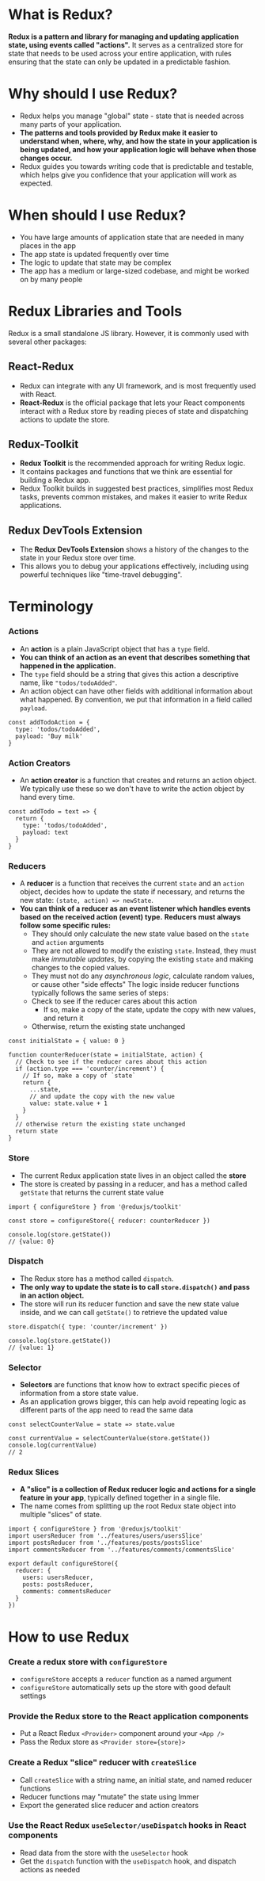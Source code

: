 # What is Redux?
**Redux is a pattern and library for managing and updating application state, using events called "actions".** It serves as a centralized store for state that needs to be used across your entire application, with rules ensuring that the state can only be updated in a predictable fashion.

# Why should I use Redux?
- Redux helps you manage "global" state - state that is needed across many parts of your application.
- **The patterns and tools provided by Redux make it easier to understand when, where, why, and how the state in your application is being updated, and how your application logic will behave when those changes occur.**
- Redux guides you towards writing code that is predictable and testable, which helps give you confidence that your application will work as expected.

# When should I use Redux?
- You have large amounts of application state that are needed in many places in the app
- The app state is updated frequently over time
- The logic to update that state may be complex
- The app has a medium or large-sized codebase, and might be worked on by many people

# Redux Libraries and Tools
Redux is a small standalone JS library. However, it is commonly used with several other packages:
## React-Redux
- Redux can integrate with any UI framework, and is most frequently used with React.
- **React-Redux** is the official package that lets your React components interact with a Redux store by reading pieces of state and dispatching actions to update the store.

## Redux-Toolkit
- **Redux Toolkit** is the recommended approach for writing Redux logic.
- It contains packages and functions that we think are essential for building a Redux app.
- Redux Toolkit builds in suggested best practices, simplifies most Redux tasks, prevents common mistakes, and makes it easier to write Redux applications.

## Redux DevTools Extension
- The **Redux DevTools Extension** shows a history of the changes to the state in your Redux store over time.
- This allows you to debug your applications effectively, including using powerful techniques like "time-travel debugging".

# Terminology
### Actions
- An **action** is a plain JavaScript object that has a `type` field.
- **You can think of an action as an event that describes something that happened in the application.**
- The `type` field should be a string that gives this action a descriptive name, like `"todos/todoAdded"`.
- An action object can have other fields with additional information about what happened. By convention, we put that information in a field called `payload`.
```
const addTodoAction = {
  type: 'todos/todoAdded',
  payload: 'Buy milk'
}
```
### Action Creators
- An **action creator** is a function that creates and returns an action object. We typically use these so we don't have to write the action object by hand every time.
```
const addTodo = text => {
  return {
    type: 'todos/todoAdded',
    payload: text
  }
}
```
### Reducers
- A **reducer** is a function that receives the current `state` and an `action` object, decides how to update the state if necessary, and returns the new state: `(state, action) => newState`.
- **You can think of a reducer as an event listener which handles events based on the received action (event) type.**
**Reducers must always follow some specific rules:**
  - They should only calculate the new state value based on the `state` and `action` arguments
  - They are not allowed to modify the existing `state`. Instead, they must make *immutable updates*, by copying the existing `state` and making changes to the copied values.
  - They must not do any *asynchronous logic*, calculate random values, or cause other "side effects"
  The logic inside reducer functions typically follows the same series of steps:
  - Check to see if the reducer cares about this action
    * If so, make a copy of the state, update the copy with new values, and return it
  - Otherwise, return the existing state unchanged
```
const initialState = { value: 0 }

function counterReducer(state = initialState, action) {
  // Check to see if the reducer cares about this action
  if (action.type === 'counter/increment') {
    // If so, make a copy of `state`
    return {
      ...state,
      // and update the copy with the new value
      value: state.value + 1
    }
  }
  // otherwise return the existing state unchanged
  return state
}
```
### Store
- The current Redux application state lives in an object called the **store**
- The store is created by passing in a reducer, and has a method called `getState` that returns the current state value
```
import { configureStore } from '@reduxjs/toolkit'

const store = configureStore({ reducer: counterReducer })

console.log(store.getState())
// {value: 0}
```
### Dispatch
- The Redux store has a method called `dispatch`.
- **The only way to update the state is to call `store.dispatch()` and pass in an action object.**
- The store will run its reducer function and save the new state value inside, and we can call `getState()` to retrieve the updated value
```
store.dispatch({ type: 'counter/increment' })

console.log(store.getState())
// {value: 1}
```
### Selector
- **Selectors** are functions that know how to extract specific pieces of information from a store state value.
- As an application grows bigger, this can help avoid repeating logic as different parts of the app need to read the same data
```
const selectCounterValue = state => state.value

const currentValue = selectCounterValue(store.getState())
console.log(currentValue)
// 2
```
### Redux Slices
- **A "slice" is a collection of Redux reducer logic and actions for a single feature in your app**, typically defined together in a single file.
- The name comes from splitting up the root Redux state object into multiple "slices" of state.
```
import { configureStore } from '@reduxjs/toolkit'
import usersReducer from '../features/users/usersSlice'
import postsReducer from '../features/posts/postsSlice'
import commentsReducer from '../features/comments/commentsSlice'

export default configureStore({
  reducer: {
    users: usersReducer,
    posts: postsReducer,
    comments: commentsReducer
  }
})
```

# How to use Redux

### Create a redux store with `configureStore`
- `configureStore` accepts a `reducer` function as a named argument
- `configureStore` automatically sets up the store with good default settings

### Provide the Redux store to the React application components
- Put a React Redux `<Provider>` component around your `<App />`
- Pass the Redux store as `<Provider store={store}>`

### Create a Redux "slice" reducer with `createSlice`
- Call `createSlice` with a string name, an initial state, and named reducer functions
- Reducer functions may "mutate" the state using Immer
- Export the generated slice reducer and action creators

### Use the React Redux `useSelector/useDispatch` hooks in React components
- Read data from the store with the `useSelector` hook
- Get the `dispatch` function with the `useDispatch` hook, and dispatch actions as needed

